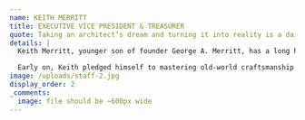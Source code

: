 ```yaml
---
name: KEITH MERRITT
title: EXECUTIVE VICE PRESIDENT & TREASURER
quote: Taking an architect’s dream and turning it into reality is a daily joy for my team. The challenges we face in the process become fuel driving us to exceed what we thought were limitations.
details: |
  Keith Merritt, younger son of founder George A. Merritt, has a long history within the company. Like his brother Michael, Keith has worked in nearly every position he now oversees from production, manufacturing and logistics to plant management, engineering management and project management. Today, in addition to his roles as executive vice president and treasurer, he also functions as day to day director of operations.

  Early on, Keith pledged himself to mastering old-world craftsmanship techniques to further Merritt’s foundation in the art of woodwork and joinery.  Along with his team, he continues to research the world’s finest materials and technological advancements, fusing them together with the industry’s most advanced equipment and creative people to create exquisite monumental architectural millwork.
image: /uploads/staff-2.jpg
display_order: 2
_comments:
  image: file should be ~600px wide
---
```


